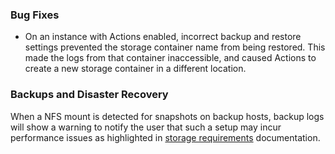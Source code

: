 ### Bug Fixes

* On an instance with Actions enabled, incorrect backup and restore settings prevented the storage container name from being restored. This made the logs from that container inaccessible, and caused Actions to create a new storage container in a different location. 

### Backups and Disaster Recovery

When a NFS mount is detected for snapshots on backup hosts, backup logs will show a warning to notify the user that such a setup may incur performance issues as highlighted in [storage requirements](https://github.com/github/backup-utils-private/blob/master/docs/requirements.md#storage-requirements) documentation.

